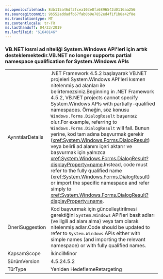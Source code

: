 ```yaml
---
ms.openlocfilehash: 8db115a46df3fcea103e8fa6896542d0116aa256
ms.sourcegitcommit: 9b552addadfb57fab0b9e7852ed4f1f1b8a42f8e
ms.translationtype: MT
ms.contentlocale: tr-TR
ms.lasthandoff: 04/23/2019
ms.locfileid: "61640146"
---
```

### <a name="vbnet-no-longer-supports-partial-namespace-qualification-for-systemwindows-apis"></a><span data-ttu-id="e555c-101">VB.NET kısmi ad niteliği System.Windows API'leri için artık desteklemektedir.</span><span class="sxs-lookup"><span data-stu-id="e555c-101">VB.NET no longer supports partial namespace qualification for System.Windows APIs</span></span>

|   |   |
|---|---|
|<span data-ttu-id="e555c-102">Ayrıntılar</span><span class="sxs-lookup"><span data-stu-id="e555c-102">Details</span></span>|<span data-ttu-id="e555c-103">.NET Framework 4.5.2 başlayarak VB.NET projeleri System.Windows API'leri kısmen nitelenmiş ad alanları ile belirtemezsiniz.</span><span class="sxs-lookup"><span data-stu-id="e555c-103">Beginning in .NET Framework 4.5.2, VB.NET projects cannot specify System.Windows APIs with partially-qualified namespaces.</span></span> <span data-ttu-id="e555c-104">Örneğin, söz konusu <code>Windows.Forms.DialogResult</code> başarısız olur.</span><span class="sxs-lookup"><span data-stu-id="e555c-104">For example, referring to <code>Windows.Forms.DialogResult</code> will fail.</span></span> <span data-ttu-id="e555c-105">Bunun yerine, kod tam adına başvurmak gerekir (<xref:System.Windows.Forms.DialogResult>) veya belirli ad alanını içeri aktarır ve başvurmak için yalnızca <xref:System.Windows.Forms.DialogResult?displayProperty=name>.</span><span class="sxs-lookup"><span data-stu-id="e555c-105">Instead, code must refer to the fully qualified name (<xref:System.Windows.Forms.DialogResult>) or import the specific namespace and refer simply to <xref:System.Windows.Forms.DialogResult?displayProperty=name>.</span></span>|
|<span data-ttu-id="e555c-106">Öneri</span><span class="sxs-lookup"><span data-stu-id="e555c-106">Suggestion</span></span>|<span data-ttu-id="e555c-107">Kod başvurmak için güncelleştirilmesi gerektiğini <code>System.Windows</code> API'leri basit adları (ve ilgili ad alanı alma) veya tam olarak nitelenmiş adlar.</span><span class="sxs-lookup"><span data-stu-id="e555c-107">Code should be updated to refer to <code>System.Windows</code> APIs either with simple names (and importing the relevant namespace) or with fully qualified names.</span></span>|
|<span data-ttu-id="e555c-108">Kapsam</span><span class="sxs-lookup"><span data-stu-id="e555c-108">Scope</span></span>|<span data-ttu-id="e555c-109">İkincil</span><span class="sxs-lookup"><span data-stu-id="e555c-109">Minor</span></span>|
|<span data-ttu-id="e555c-110">Sürüm</span><span class="sxs-lookup"><span data-stu-id="e555c-110">Version</span></span>|<span data-ttu-id="e555c-111">4.5.2</span><span class="sxs-lookup"><span data-stu-id="e555c-111">4.5.2</span></span>|
|<span data-ttu-id="e555c-112">Tür</span><span class="sxs-lookup"><span data-stu-id="e555c-112">Type</span></span>|<span data-ttu-id="e555c-113">Yeniden Hedefleme</span><span class="sxs-lookup"><span data-stu-id="e555c-113">Retargeting</span></span>|
